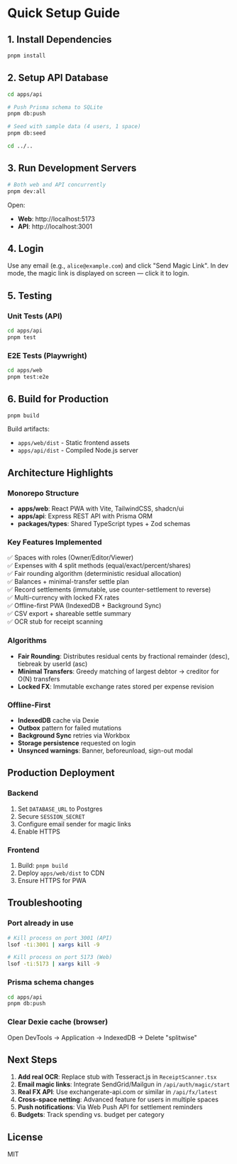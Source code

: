 # Quick Setup Guide

## 1. Install Dependencies

```bash
pnpm install
```

## 2. Setup API Database

```bash
cd apps/api

# Push Prisma schema to SQLite
pnpm db:push

# Seed with sample data (4 users, 1 space)
pnpm db:seed

cd ../..
```

## 3. Run Development Servers

```bash
# Both web and API concurrently
pnpm dev:all
```

Open:
- **Web**: http://localhost:5173
- **API**: http://localhost:3001

## 4. Login

Use any email (e.g., `alice@example.com`) and click "Send Magic Link". In dev mode, the magic link is displayed on screen — click it to login.

## 5. Testing

### Unit Tests (API)
```bash
cd apps/api
pnpm test
```

### E2E Tests (Playwright)
```bash
cd apps/web
pnpm test:e2e
```

## 6. Build for Production

```bash
pnpm build
```

Build artifacts:
- `apps/web/dist` - Static frontend assets
- `apps/api/dist` - Compiled Node.js server

## Architecture Highlights

### Monorepo Structure
- **apps/web**: React PWA with Vite, TailwindCSS, shadcn/ui
- **apps/api**: Express REST API with Prisma ORM
- **packages/types**: Shared TypeScript types + Zod schemas

### Key Features Implemented
✅ Spaces with roles (Owner/Editor/Viewer)  
✅ Expenses with 4 split methods (equal/exact/percent/shares)  
✅ Fair rounding algorithm (deterministic residual allocation)  
✅ Balances + minimal-transfer settle plan  
✅ Record settlements (immutable, use counter-settlement to reverse)  
✅ Multi-currency with locked FX rates  
✅ Offline-first PWA (IndexedDB + Background Sync)  
✅ CSV export + shareable settle summary  
✅ OCR stub for receipt scanning  

### Algorithms
- **Fair Rounding**: Distributes residual cents by fractional remainder (desc), tiebreak by userId (asc)
- **Minimal Transfers**: Greedy matching of largest debtor → creditor for O(N) transfers
- **Locked FX**: Immutable exchange rates stored per expense revision

### Offline-First
- **IndexedDB** cache via Dexie
- **Outbox** pattern for failed mutations
- **Background Sync** retries via Workbox
- **Storage persistence** requested on login
- **Unsynced warnings**: Banner, beforeunload, sign-out modal

## Production Deployment

### Backend
1. Set `DATABASE_URL` to Postgres
2. Secure `SESSION_SECRET`
3. Configure email sender for magic links
4. Enable HTTPS

### Frontend
1. Build: `pnpm build`
2. Deploy `apps/web/dist` to CDN
3. Ensure HTTPS for PWA

## Troubleshooting

### Port already in use
```bash
# Kill process on port 3001 (API)
lsof -ti:3001 | xargs kill -9

# Kill process on port 5173 (Web)
lsof -ti:5173 | xargs kill -9
```

### Prisma schema changes
```bash
cd apps/api
pnpm db:push
```

### Clear Dexie cache (browser)
Open DevTools → Application → IndexedDB → Delete "splitwise"

## Next Steps

1. **Add real OCR**: Replace stub with Tesseract.js in `ReceiptScanner.tsx`
2. **Email magic links**: Integrate SendGrid/Mailgun in `/api/auth/magic/start`
3. **Real FX API**: Use exchangerate-api.com or similar in `/api/fx/latest`
4. **Cross-space netting**: Advanced feature for users in multiple spaces
5. **Push notifications**: Via Web Push API for settlement reminders
6. **Budgets**: Track spending vs. budget per category

## License

MIT


